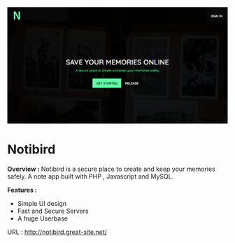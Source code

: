 <img src="Capture.PNG">

# **Notibird**

<strong>Overview :</strong>
Notibird is a secure place to create and keep your memories safely. A note app built with PHP , Javascript and MySQL.
<br>

<strong>Features :</strong>
- Simple UI design
- Fast and Secure Servers
- A huge Userbase

URL : <a href="http://notibird.great-site.net" target="_blank">http://notibird.great-site.net/</a>

